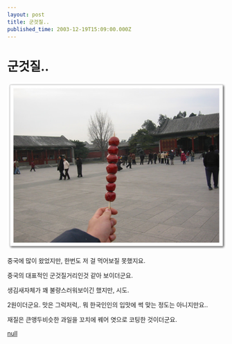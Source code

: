 ```yaml
---
layout: post
title: 군것질..
published_time: 2003-12-19T15:09:00.000Z
---
```


# 군것질..


![](../pds/200902/04/80/a0109780_4989794ca865e.jpg)

중국에 많이 왔었지만, 한번도 저 걸 먹어보질 못했지요.

중국의 대표적인 군것질거리인것 같아 보이더군요.

생김새자체가 꽤 불량스러워보이긴 했지만, 시도.

2원이더군요. 맛은 그럭저럭,. 뭐 한국인인의 입맛에 썩 맞는 정도는 아니지만요..

재질은 큰앵두비슷한 과일을 꼬치에 꿰어 엿으로 코팅한 것이더군요.

[null](../6166949.html#6166949_1)

